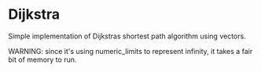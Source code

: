 # Dijkstra

Simple implementation of Dijkstras shortest path algorithm using vectors.

WARNING: since it's using numeric_limits to represent infinity, it takes a fair bit of memory to run. 
